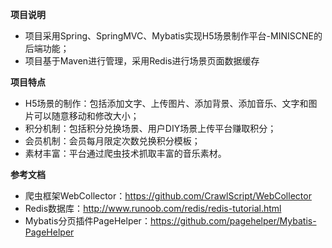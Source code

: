 <p><strong>项目说明</strong></p>
<ul>
    <li>项目采用Spring、SpringMVC、Mybatis实现H5场景制作平台-MINISCNE的后端功能；</li>
    <li>项目基于Maven进行管理，采用Redis进行场景页面数据缓存</li>
</ul>
<p><strong>项目特点</strong></p>
<ul>
    <li>H5场景的制作：包括添加文字、上传图片、添加背景、添加音乐、文字和图片可以随意移动和修改大小；</li>
    <li>积分机制：包括积分兑换场景、用户DIY场景上传平台赚取积分；</li>
    <li>会员机制：会员每月限定次数兑换积分模板；</li>
    <li>素材丰富：平台通过爬虫技术抓取丰富的音乐素材。</li>   
</ul>
<p><strong>参考文档</strong></p>
<ul>
    <li>爬虫框架WebCollector：<a href="https://github.com/CrawlScript/WebCollector">https://github.com/CrawlScript/WebCollector</a></li>
    <li>Redis数据库：<a href="http://www.runoob.com/redis/redis-tutorial.html">http://www.runoob.com/redis/redis-tutorial.html</a></li>
    <li>Mybatis分页插件PageHelper：<a href="https://github.com/pagehelper/Mybatis-PageHelper">https://github.com/pagehelper/Mybatis-PageHelper</a></li>
</ul>